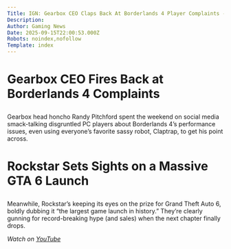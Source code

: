 ```yaml
---
Title: IGN: Gearbox CEO Claps Back At Borderlands 4 Player Complaints - IGN Daily Fix
Description: 
Author: Gaming News
Date: 2025-09-15T22:00:53.000Z
Robots: noindex,nofollow
Template: index
---
```

<h1>
  
  
  Gearbox CEO Fires Back at Borderlands 4 Complaints
</h1>

<p>Gearbox head honcho Randy Pitchford spent the weekend on social media smack-talking disgruntled PC players about Borderlands 4’s performance issues, even using everyone’s favorite sassy robot, Claptrap, to get his point across.  </p>

<h1>
  
  
  Rockstar Sets Sights on a Massive GTA 6 Launch
</h1>

<p>Meanwhile, Rockstar’s keeping its eyes on the prize for Grand Theft Auto 6, boldly dubbing it “the largest game launch in history.” They’re clearly gunning for record-breaking hype (and sales) when the next chapter finally drops.</p>

<p><em>Watch on <a href="https://www.youtube.com/watch?v=lxiZjdPt0RY" rel="noopener noreferrer">YouTube</a></em></p>

